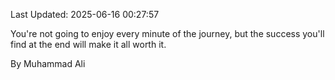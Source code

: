 Last Updated: 2025-06-16 00:27:57

You're not going to enjoy every minute of the journey, but the success you'll find at the end will make it all worth it.

By Muhammad Ali